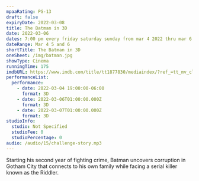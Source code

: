 ```yaml
---
mpaaRating: PG-13
draft: false
expiryDate: 2022-03-08
title: The Batman in 3D
date: 2022-03-06
dates: 7:00 pm every friday saturday sunday from mar 4 2022 thru mar 6 2022
dateRange: Mar 4 5 and 6
shortTitle: The Batman in 3D
oneSheet: /img/batman.jpg
showType: Cinema
runningTime: 175
imdbURL: https://www.imdb.com/title/tt1877830/mediaindex/?ref_=tt_mv_close
performanceList:
  performance:
    - date: 2022-03-04 19:00:00-06:00
      format: 3D
    - date: 2022-03-06T01:00:00.000Z
      format: 3D
    - date: 2022-03-07T01:00:00.000Z
      format: 3D
studioInfo:
  studio: Not Specified
  studioFee: 0
  studioPercentage: 0
audio: /audio/15/challenge-story.mp3
---
```

Starting his second year of fighting crime, Batman uncovers corruption in Gotham City that connects to his own family while facing a serial killer known as the Riddler.
